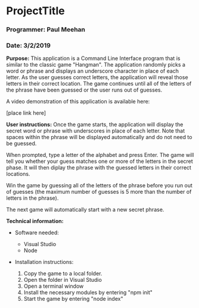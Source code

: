 # ProjectTitle

### Programmer: Paul Meehan
### Date: 3/2/2019

**Purpose:**
This application is a Command Line Interface program that is similar to the classic game "Hangman".  The application randomly picks
a word or phrase and displays an underscore character in place of each letter.  As the user guesses correct letters, the application will reveal those letters in their correct location.  The game continues until all of the letters of the phrase have been guessed or the user runs out of guesses.

A video demonstration of this application is available here:

[place link here]

**User instructions:**
Once the game starts, the application will display the secret word or phrase with underscores in place of each letter.  Note that spaces within the phrase will be displayed automatically and do not need to be guessed.

When prompted, type a letter of the alphabet and press Enter.  The game will tell you whether your guess matches one or more of the letters in the secret phase.  It will then diplay the phrase with the guessed letters in their correct locations.

Win the game by guessing all of the letters of the phrase before you run out of guesses (the maximum number of guesses is 5 more than the number of letters in the phrase).

The next game will automatically start with a new secret phrase.


**Technical information:**

* Software needed:
   * Visual Studio
   * Node

* Installation instructions:
   1. Copy the game to a local folder.
   1. Open the folder in Visual Studio
   1. Open a terminal window
   1. Install the necessary modules by entering "npm init"
   1. Start the game by entering "node index"
